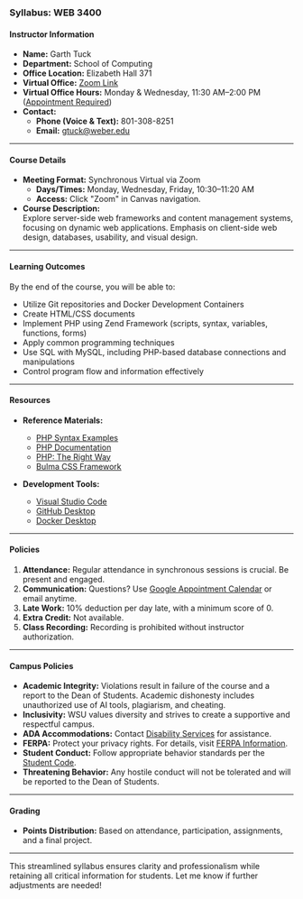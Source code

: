 ### Syllabus: WEB 3400

#### **Instructor Information**
- **Name:** Garth Tuck  
- **Department:** School of Computing  
- **Office Location:** Elizabeth Hall 371  
- **Virtual Office:** [Zoom Link](https://weber.zoom.us/j/8013088825)  
- **Virtual Office Hours:** Monday & Wednesday, 11:30 AM–2:00 PM ([Appointment Required](https://calendar.google.com/calendar/u/0/appointments/schedules/AcZssZ2ZxOHd88y9dR5ZmI1YgcfcnhVGj2lfXlknmyVUPbRtVoTjHj3OJbIADiaxM2RC9pGFkeTWF6CK?gv=true))  
- **Contact:**  
   - **Phone (Voice & Text):** 801-308-8251  
   - **Email:** [gtuck@weber.edu](mailto:gtuck@weber.edu)  

---

#### **Course Details**
- **Meeting Format:** Synchronous Virtual via Zoom  
   - **Days/Times:** Monday, Wednesday, Friday, 10:30–11:20 AM  
   - **Access:** Click "Zoom" in Canvas navigation.  
- **Course Description:**  
  Explore server-side web frameworks and content management systems, focusing on dynamic web applications. Emphasis on client-side web design, databases, usability, and visual design.

---

#### **Learning Outcomes**
By the end of the course, you will be able to:  
- Utilize Git repositories and Docker Development Containers  
- Create HTML/CSS documents  
- Implement PHP using Zend Framework (scripts, syntax, variables, functions, forms)  
- Apply common programming techniques  
- Use SQL with MySQL, including PHP-based database connections and manipulations  
- Control program flow and information effectively  

---

#### **Resources**
- **Reference Materials:**  
  - [PHP Syntax Examples](https://github.com/gtuck/web3400/blob/main/php-code-examples.md)  
  - [PHP Documentation](https://www.codecademy.com/resources/docs/php)  
  - [PHP: The Right Way](https://phptherightway.com)  
  - [Bulma CSS Framework](https://bulma.io)  

- **Development Tools:**  
  - [Visual Studio Code](https://code.visualstudio.com)  
  - [GitHub Desktop](https://desktop.github.com)  
  - [Docker Desktop](https://www.docker.com/products/docker-desktop)  

---

#### **Policies**
1. **Attendance:** Regular attendance in synchronous sessions is crucial. Be present and engaged.  
2. **Communication:** Questions? Use [Google Appointment Calendar](https://calendar.google.com/calendar/u/0/appointments/schedules/AcZssZ2ZxOHd88y9dR5ZmI1YgcfcnhVGj2lfXlknmyVUPbRtVoTjHj3OJbIADiaxM2RC9pGFkeTWF6CK?gv=true) or email anytime.  
3. **Late Work:** 10% deduction per day late, with a minimum score of 0.  
4. **Extra Credit:** Not available.  
5. **Class Recording:** Recording is prohibited without instructor authorization.  

---

#### **Campus Policies**
- **Academic Integrity:** Violations result in failure of the course and a report to the Dean of Students. Academic dishonesty includes unauthorized use of AI tools, plagiarism, and cheating.  
- **Inclusivity:** WSU values diversity and strives to create a supportive and respectful campus.  
- **ADA Accommodations:** Contact [Disability Services](https://www.weber.edu/disabilityservices/default.html) for assistance.  
- **FERPA:** Protect your privacy rights. For details, visit [FERPA Information](https://www.weber.edu/registrar/FERPA.html).  
- **Student Conduct:** Follow appropriate behavior standards per the [Student Code](https://www.weber.edu/ppm/Policies/6-22_StudentCode.html).  
- **Threatening Behavior:** Any hostile conduct will not be tolerated and will be reported to the Dean of Students.  

---

#### **Grading**
- **Points Distribution:** Based on attendance, participation, assignments, and a final project.  

---

This streamlined syllabus ensures clarity and professionalism while retaining all critical information for students. Let me know if further adjustments are needed!
